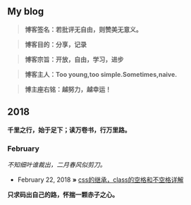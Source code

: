 ## My blog

> **博客签名：若批评无自由，则赞美无意义。**

> **博客目的：分享，记录**

> **博客宗旨：开放，自由，学习，进步**

> **博客主人：Too young,too simple.Sometimes,naive.**
               
> **博主座右铭：越努力，越幸运！**

## 2018
**千里之行，始于足下；读万卷书，行万里路。**

### February
*不知细叶谁裁出，二月春风似剪刀。*
* February 22, 2018 **»** [css的继承，class的空格和不空格详解](https://github.com/frameZhang/blog/issues/2)

**只求码出自己的路，怀揣一颗赤子之心。**
